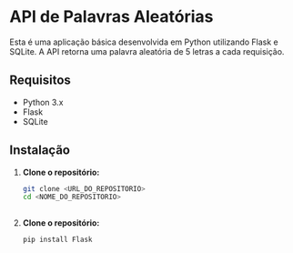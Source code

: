 # API de Palavras Aleatórias

Esta é uma aplicação básica desenvolvida em Python utilizando Flask e SQLite. A API retorna uma palavra aleatória de 5 letras a cada requisição.

## Requisitos

- Python 3.x
- Flask
- SQLite

## Instalação

1. **Clone o repositório:**

   ```bash
   git clone <URL_DO_REPOSITORIO>
   cd <NOME_DO_REPOSITORIO>
  
2. **Clone o repositório:**

   ```bash
   pip install Flask

  
